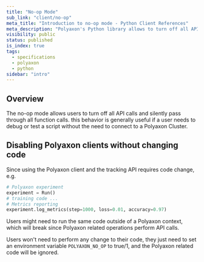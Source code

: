 ```yaml
---
title: "No-op Mode"
sub_link: "client/no-op"
meta_title: "Introduction to no-op mode - Python Client References"
meta_description: "Polyaxon's Python library allows to turn off all API calls and silently pass through all function calls."
visibility: public
status: published
is_index: true
tags:
  - specifications
  - polyaxon
  - python
sidebar: "intro"
---
```


## Overview

The no-op mode allows users to turn off all API calls and silently pass through all function calls. this behavior is generally useful if a user needs to debug or test
a script without the need to connect to a Polyaxon Cluster.

## Disabling Polyaxon clients without changing code

Since using the Polyaxon client and the tracking API requires code change, e.g.

```python
# Polyaxon experiment
experiment = Run()
# training code ...
# Metrics reporting
experiment.log_metrics(step=1000, loss=0.01, accuracy=0.97)
```

Users might need to run the same code outside of a Polyaxon context,
which will break since Polyaxon related operations perform API calls.

Users won't need to perform any change to their code,
they just need to set an environment variable `POLYAXON_NO_OP` to true/1, and the Polyaxon related code will be ignored.
